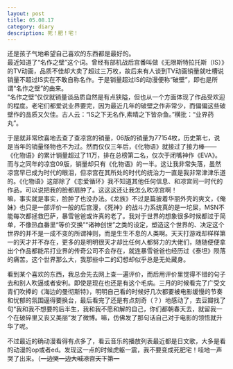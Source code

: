 ```yaml
---
layout: post
title: 05.08.17
category: diary
description: 死！肥！宅！
---
```

还是孩子气地希望自己喜欢的东西都是最好的。  
最近知道了“名作之壁”这个词。曾经有部机战后宫番叫做《无限斯特拉托斯（IS）》的TV动画，品质不佳却大卖了超过三万枚，故后来有人谈到TV动画销量就吐槽说销量不超过IS实在不敢自称名作。于是销量超过IS的动漫便称“破壁”，即也是所谓“名作之壁”的由来。  
“名作之壁”仅仅就销量谈品质自然是有点狭隘，但也从一个方面体现了作品受欢迎的程度。老宅们都爱说业界要完，因为最近几年的破壁之作非常少，而偏偏这些破壁作的品质又欠佳。古人云：“IS之下无名作,素晴之下皆杂鱼。”横批：“业界药丸”。  

于是就非常欣喜地去查了查凉宫的销量，06版的销量为77154枚，历史第七，说是当年的销量怪物也不为过。然而仅仅三年后，《化物语》就接过了接力棒——《化物语》的累计销量超过了11万，排在总榜第二名，仅次于闭嘴神作《EVA》。而与之同年的凉宫09版，销量却只有《化物语》的一半。这让我非常失落，虽然凉宫早已成为时代的眼泪，但凉宫在其所处的时代的统治力一直是我非常津津乐道的。《化物语》这部除了《恋爱循环》我不知道其他任何信息、和凉宫同一时代的作品，可以说把我的脸都扇肿了。这这这还让我怎么吹凉宫啊！  
嘛，事实就是事实，脸肿了也没办法。《龙族》不过是篇披着华丽外壳的爽文，《俺妹》也只是一部评价一般的后宫漫，《死神》的战斗力系统真的是一坨屎，MSN不能每次都拯救巴萨，暴雪爸爸或许真的老了。我对于世界的想象很多时候都过于简单，不像热血番里“等价交换”“诸神创世”之类的设定，塑造这个世界的、决定这个世界的并不是一成不变的所谓神则，而是生生不息的人类啊。天天打游戏却样样第一的天才并不存在，更多的是明明很天才却比任何人都努力的大佬们，随随便便拿出个作品都能吊打业界的传奇公司不会存在，就连暴雪爸爸也经历过《泰坦》陨落的痛苦。这个世界那么大，我那些中二的幻想却似乎总是无处藏身。  

看到某个喜欢的东西，我总会先去网上查一遍评价，而后用评价里觉得不错的句子去和别人吹逼或者安利。即使是现在也还是有这个毛病。三月的时候看完了广受文青们吹捧的《海边的曼彻斯特》，明明自己看的时候好几次都要被电影缓慢的节奏和忧郁的氛围逼得要换台，最后看完了还是有点刻奇（？）地感动了，去豆瓣找了句“我和我不想要的后半生，我和我不愿和解的自己，你们都朝春天去，就留我一个在破碎里又丧又美丽”发了微博。嘛，仿佛发了那句话自己对于电影的领悟就升华了呢。  

不过最近的确动漫看得有点多了，看云音乐的播放列表最近都是日文歌，大多是看的动漫的op或者ed。发现这一点的时候虎躯一震，我不要变成死肥宅！哇地一声哭了出来。（~~一边哭一边大喊凉宫天下第一~~
